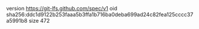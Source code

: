 version https://git-lfs.github.com/spec/v1
oid sha256:ddc1d9122b253faaa5b3ffa1b716ba0deba699ad24c82fea125cccc37a5991b8
size 472
